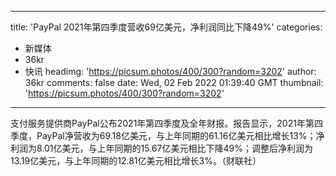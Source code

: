 
---
title: 'PayPal 2021年第四季度营收69亿美元，净利润同比下降49%'
categories: 
 - 新媒体
 - 36kr
 - 快讯
headimg: 'https://picsum.photos/400/300?random=3202'
author: 36kr
comments: false
date: Wed, 02 Feb 2022 01:39:40 GMT
thumbnail: 'https://picsum.photos/400/300?random=3202'
---

<div>   
支付服务提供商PayPal公布2021年第四季度及全年财报。报告显示，2021年第四季度，PayPal净营收为69.18亿美元，与上年同期的61.16亿美元相比增长13%；净利润为8.01亿美元，与上年同期的15.67亿美元相比下降49%；调整后净利润为13.19亿美元，与上年同期的12.81亿美元相比增长3%。（财联社）  
</div>
            